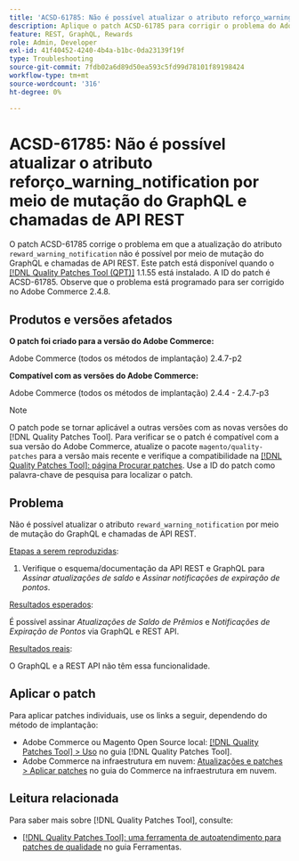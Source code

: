```yaml
---
title: 'ACSD-61785: Não é possível atualizar o atributo reforço_warning_notification por meio de mutação do GraphQL e chamadas de API REST'
description: Aplique o patch ACSD-61785 para corrigir o problema do Adobe Commerce em que a atualização do atributo "recompensa_aviso_notificação" não é possível por meio de mutação do GraphQL e chamadas de API REST.
feature: REST, GraphQL, Rewards
role: Admin, Developer
exl-id: 41f40452-4240-4b4a-b1bc-0da23139f19f
type: Troubleshooting
source-git-commit: 7fdb02a6d89d50ea593c5fd99d78101f89198424
workflow-type: tm+mt
source-wordcount: '316'
ht-degree: 0%

---
```


# ACSD-61785: Não é possível atualizar o atributo reforço_warning_notification por meio de mutação do GraphQL e chamadas de API REST

O patch ACSD-61785 corrige o problema em que a atualização do atributo `reward_warning_notification` não é possível por meio de mutação do GraphQL e chamadas de API REST. Este patch está disponível quando o [[!DNL Quality Patches Tool (QPT)]](/help/tools/quality-patches-tool/quality-patches-tool-to-self-serve-quality-patches.md) 1.1.55 está instalado. A ID do patch é ACSD-61785. Observe que o problema está programado para ser corrigido no Adobe Commerce 2.4.8.

## Produtos e versões afetados

**O patch foi criado para a versão do Adobe Commerce:**

Adobe Commerce (todos os métodos de implantação) 2.4.7-p2

**Compatível com as versões do Adobe Commerce:**

Adobe Commerce (todos os métodos de implantação) 2.4.4 - 2.4.7-p3

>[!NOTE]
>
>O patch pode se tornar aplicável a outras versões com as novas versões do [!DNL Quality Patches Tool]. Para verificar se o patch é compatível com a sua versão do Adobe Commerce, atualize o pacote `magento/quality-patches` para a versão mais recente e verifique a compatibilidade na [[!DNL Quality Patches Tool]: página Procurar patches](https://experienceleague.adobe.com/tools/commerce-quality-patches/index.html). Use a ID do patch como palavra-chave de pesquisa para localizar o patch.

## Problema

Não é possível atualizar o atributo `reward_warning_notification` por meio de mutação do GraphQL e chamadas de API REST.

<u>Etapas a serem reproduzidas</u>:

1. Verifique o esquema/documentação da API REST e GraphQL para *Assinar atualizações de saldo* e *Assinar notificações de expiração de pontos*.

<u>Resultados esperados</u>:

É possível assinar *Atualizações de Saldo de Prêmios* e *Notificações de Expiração de Pontos* via GraphQL e REST API.

<u>Resultados reais</u>:

O GraphQL e a REST API não têm essa funcionalidade.

## Aplicar o patch

Para aplicar patches individuais, use os links a seguir, dependendo do método de implantação:

* Adobe Commerce ou Magento Open Source local: [[!DNL Quality Patches Tool] > Uso](/help/tools/quality-patches-tool/usage.md) no guia [!DNL Quality Patches Tool].
* Adobe Commerce na infraestrutura em nuvem: [Atualizações e patches > Aplicar patches](https://experienceleague.adobe.com/docs/commerce-cloud-service/user-guide/develop/upgrade/apply-patches.html) no guia do Commerce na infraestrutura em nuvem.

## Leitura relacionada

Para saber mais sobre [!DNL Quality Patches Tool], consulte:

* [[!DNL Quality Patches Tool]: uma ferramenta de autoatendimento para patches de qualidade](/help/tools/quality-patches-tool/quality-patches-tool-to-self-serve-quality-patches.md) no guia Ferramentas.
